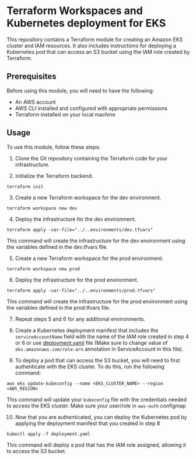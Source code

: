 # Terraform Workspaces and Kubernetes deployment for EKS
This repository contains a Terraform module for creating an Amazon EKS cluster and IAM resources. It also includes instructions for deploying a Kubernetes pod that can access an S3 bucket using the IAM role created by Terraform.

## Prerequisites
Before using this module, you will need to have the following:

* An AWS account
* AWS CLI installed and configured with appropriate permissions
* Terraform installed on your local machine

## Usage
To use this module, follow these steps:

1. Clone the Git repository containing the Terraform code for your infrastructure.

2. Initialize the Terraform backend.

```
terraform init
```

3. Create a new Terraform workspace for the dev environment.

```
terraform workspace new dev
```

4. Deploy the infrastructure for the dev environment.

```
terraform apply -var-file="../..environments/dev.tfvars"
```

This command will create the infrastructure for the dev environment using the variables defined in the dev.tfvars file.

5. Create a new Terraform workspace for the prod environment.

```
terraform workspace new prod
```

6. Deploy the infrastructure for the prod environment.

```
terraform apply -var-file="../..environments/prod.tfvars"
```

This command will create the infrastructure for the prod environment using the variables defined in the prod.tfvars file.

7. Repeat steps 5 and 6 for any additional environments.

8. Create a Kubernetes deployment manifest that includes the `serviceAccountName` field with the name of the IAM role created in step 4 or 6 or use [deployment.yaml](./examples/deployment.yaml)
file (Make sure to change value of `eks.amazonaws.com/role-arn` annotation in ServiceAccount in this file).

9. To deploy a pod that can access the S3 bucket, you will need to first authenticate with the EKS cluster. To do this, run the following command:

```
aws eks update-kubeconfig --name <EKS_CLUSTER_NAME> --region <AWS_REGION>
```

This command will update your `kubeconfig` file with the credentials needed to access the EKS cluster. Make sure your user/role in `aws-auth` configmap

10. Now that you are authenticated, you can deploy the Kubernetes pod by applying the deployment manifest that you created in step 8

```
kubectl apply -f deployment.yaml
```

This command will deploy a pod that has the IAM role assigned, allowing it to access the S3 bucket.

